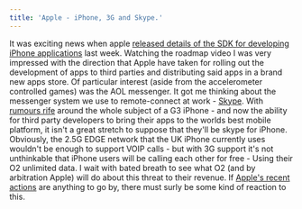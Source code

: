 ```yaml
---
title: 'Apple - iPhone, 3G and Skype.'
---
```

It was exciting news when apple [released details of the SDK for developing iPhone applications](http://www.apple.com/quicktime/qtv/iphoneroadmap/) last week. Watching the roadmap video I was very impressed with the direction that Apple have taken for rolling out the development of apps to third parties and distributing said apps in a brand new apps store. Of particular interest (aside from the accelerometer controlled games) was the AOL messenger. It got me thinking about the messenger system we use to remote-connect at work - [Skype](http://www.skype.com). With [rumours rife](http://www.techcrunch.com/2007/11/29/3g-iphone-on-track-for-next-year/) around the whole subject of a G3 iPhone - and now the ability for third party developers to bring their apps to the worlds best mobile platform, it isn't a great stretch to suppose that they'll be skype for iPhone. Obviously, the 2.5G EDGE network that the UK iPhone currently uses wouldn't be enough to support VOIP calls - but with 3G support it's not unthinkable that iPhone users will be calling each other for free - Using their O2 unlimited data. I wait with bated breath to see what O2 (and by arbitration Apple) will do about this threat to their revenue. If [Apple's recent actions](http://www.roobottom.com/2008/01/15/apple-innovators-or-money-grabbers/) are anything to go by, there must surly be some kind of reaction to this.